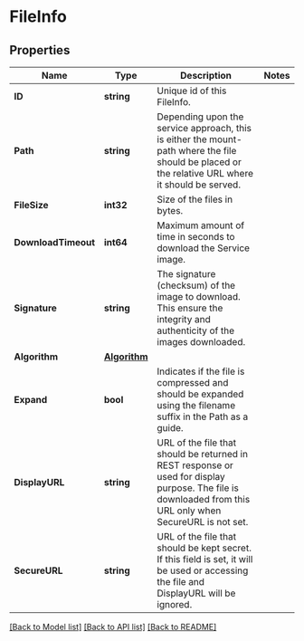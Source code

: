 # FileInfo

## Properties

Name | Type | Description | Notes
------------ | ------------- | ------------- | -------------
**ID** | **string** | Unique id of this FileInfo. | 
**Path** | **string** | Depending upon the service approach, this is either the mount-path where the file should be placed or  the relative URL where it should be served. | 
**FileSize** | **int32** | Size of the files in bytes. | 
**DownloadTimeout** | **int64** | Maximum amount of time in seconds to download the Service image. | 
**Signature** | **string** | The signature (checksum) of the image to download.  This ensure the integrity and authenticity of the images downloaded. | 
**Algorithm** | [**Algorithm**](Algorithm.md) |  | 
**Expand** | **bool** | Indicates if the file is compressed and should be expanded  using the filename suffix in the Path as a guide. | 
**DisplayURL** | **string** | URL of the file that should be returned in REST response or used for display purpose. The file is downloaded from this URL only when SecureURL is not set. | 
**SecureURL** | **string** | URL of the file that should be kept secret.  If this field is set, it will be used or accessing the file and DisplayURL will be ignored. | 

[[Back to Model list]](../README.md#documentation-for-models) [[Back to API list]](../README.md#documentation-for-api-endpoints) [[Back to README]](../README.md)


